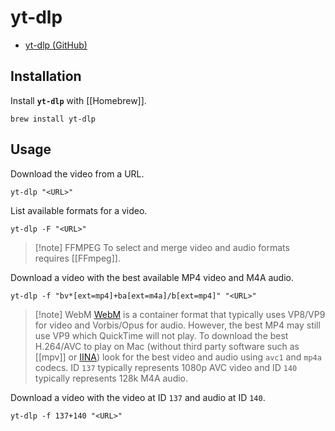 # yt-dlp

- [yt-dlp (GitHub)](https://github.com/yt-dlp/yt-dlp)

## Installation

Install **`yt-dlp`** with [[Homebrew]].

```shell
brew install yt-dlp
```

## Usage

Download the video from a URL.

```shell
yt-dlp "<URL>"
```

List available formats for a video.

```shell
yt-dlp -F "<URL>"
```


> [!note] FFMPEG
> To select and merge video and audio formats requires [[FFmpeg]].

Download a video with the best available MP4 video and M4A audio.

```shell
yt-dlp -f "bv*[ext=mp4]+ba[ext=m4a]/b[ext=mp4]" "<URL>"
```


> [!note] WebM
> [WebM](https://www.webmproject.org) is a container format that typically uses VP8/VP9 for video and Vorbis/Opus for audio. However, the best MP4 may still use VP9 which QuickTime will not play. To download the best H.264/AVC to play on Mac (without third party software such as [[mpv]] or [IINA](https://iina.io)) look for the best video and audio using `avc1` and `mp4a` codecs. ID `137` typically represents 1080p AVC video and ID `140` typically represents 128k M4A audio.

Download a video with the video at ID `137` and audio at ID `140`.

```shell
yt-dlp -f 137+140 "<URL>"
```

